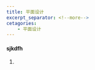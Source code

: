 ```yaml
---
title: 平面设计
excerpt_separator: <!--more-->
cetagories: 
    - 平面设计
---
```

#### sjkdfh
<!--more-->
1. 